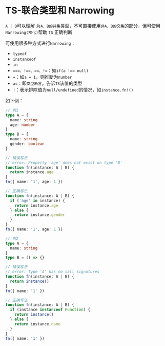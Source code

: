 # TS-联合类型和 Narrowing

`A | B`可以理解 为`A、B的并集`类型，不可直接使用`非A、B的交集`的部分，但可使用`Narrowing(窄化)`帮助 `TS` 正确判断

可使用很多种方式进行`Narrowing`：

- `typeof`
- `instanceof`
- `in`
- `===、!==、==、!=`：如`if(a !== null)`
- `=`：如`a = 1`，则推断为`number`
- `as`：即`类型断言`，告诉`TS`该值的类型
- `!`：表示排除值为`null/undefined`的情况，如`instance.fn!()`

如下例：

```ts
// 例1
type A = {
  name: string
  age: number
}
type B = {
  name: string
  gender: boolean
}

// 错误写法
// error: Property 'age' does not exist on type 'B'
function fn(instance: A | B) {
  return instance.age
}
fn({ name: '1', age: 1 })

// 正确写法
function fn(instance: A | B) {
  if ('age' in instance) {
    return instance.age
  } else {
    return instance.gender
  }
}
fn({ name: '1', age: 1 })

// 例2
type A = {
  name: string
}
type B = () => {}

// 错误写法
// error: Type 'A' has no call signatures
function fn(instance: A | B) {
  return instance()
}
fn({ name: '1' })

// 正确写法
function fn(instance: A | B) {
  if (instance instanceof Function) {
    return instance()
  } else {
    return instance.name
  }
}
fn({ name: '1' })
```
